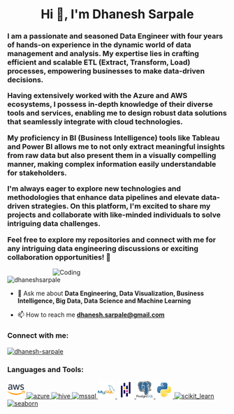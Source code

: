 <h1 align="center">Hi 👋, I'm Dhanesh Sarpale</h1>
<h3 align="left"> <p>
        I am a passionate and seasoned Data Engineer with four years of hands-on experience in the dynamic world of data management and analysis. My expertise lies in crafting efficient and scalable ETL (Extract, Transform, Load) processes, empowering businesses to make data-driven decisions.
    </p>
    <p>
        Having extensively worked with the Azure and AWS ecosystems, I possess in-depth knowledge of their diverse tools and services, enabling me to design robust data solutions that seamlessly integrate with cloud technologies.
    </p>
    <p>
        My proficiency in BI (Business Intelligence) tools like Tableau and Power BI allows me to not only extract meaningful insights from raw data but also present them in a visually compelling manner, making complex information easily understandable for stakeholders.
    </p>
    <p>
        I'm always eager to explore new technologies and methodologies that enhance data pipelines and elevate data-driven strategies. On this platform, I'm excited to share my projects and collaborate with like-minded individuals to solve intriguing data challenges.
    </p>
    <p>
        Feel free to explore my repositories and connect with me for any intriguing data engineering discussions or exciting collaboration opportunities! 🚀
    </p></h3>

<img align="right" alt="Coding" width="400" src="https://dce0qyjkutl4h.cloudfront.net/wp-content/uploads/2023/03/Data-warehouse-vs-data-lake.gif">

<p align="left"> <img src="https://komarev.com/ghpvc/?username=dhaneshsarpale&label=Profile%20views&color=0e75b6&style=flat" alt="dhaneshsarpale" /> </p>

- 💬 Ask me about **Data Engineering, Data Visualization, Business Intelligence, Big Data, Data Science and Machine Learning**

- 📫 How to reach me **dhanesh.sarpale@gmail.com**

<h3 align="left">Connect with me:</h3>
<p align="left">
<a href="https://linkedin.com/in/dhanesh-sarpale" target="blank"><img align="center" src="https://raw.githubusercontent.com/rahuldkjain/github-profile-readme-generator/master/src/images/icons/Social/linked-in-alt.svg" alt="dhanesh-sarpale" height="30" width="40" /></a>
</p>

<h3 align="left">Languages and Tools:</h3>
<p align="left"> <a href="https://aws.amazon.com" target="_blank" rel="noreferrer"> <img src="https://raw.githubusercontent.com/devicons/devicon/master/icons/amazonwebservices/amazonwebservices-original-wordmark.svg" alt="aws" width="40" height="40"/> </a> <a href="https://azure.microsoft.com/en-in/" target="_blank" rel="noreferrer"> <img src="https://www.vectorlogo.zone/logos/microsoft_azure/microsoft_azure-icon.svg" alt="azure" width="40" height="40"/> </a> <a href="https://hive.apache.org/" target="_blank" rel="noreferrer"> <img src="https://www.vectorlogo.zone/logos/apache_hive/apache_hive-icon.svg" alt="hive" width="40" height="40"/> </a> <a href="https://www.microsoft.com/en-us/sql-server" target="_blank" rel="noreferrer"> <img src="https://www.svgrepo.com/show/303229/microsoft-sql-server-logo.svg" alt="mssql" width="40" height="40"/> </a> <a href="https://www.mysql.com/" target="_blank" rel="noreferrer"> <img src="https://raw.githubusercontent.com/devicons/devicon/master/icons/mysql/mysql-original-wordmark.svg" alt="mysql" width="40" height="40"/> </a> <a href="https://pandas.pydata.org/" target="_blank" rel="noreferrer"> <img src="https://raw.githubusercontent.com/devicons/devicon/2ae2a900d2f041da66e950e4d48052658d850630/icons/pandas/pandas-original.svg" alt="pandas" width="40" height="40"/> </a> <a href="https://www.postgresql.org" target="_blank" rel="noreferrer"> <img src="https://raw.githubusercontent.com/devicons/devicon/master/icons/postgresql/postgresql-original-wordmark.svg" alt="postgresql" width="40" height="40"/> </a> <a href="https://www.python.org" target="_blank" rel="noreferrer"> <img src="https://raw.githubusercontent.com/devicons/devicon/master/icons/python/python-original.svg" alt="python" width="40" height="40"/> </a> <a href="https://scikit-learn.org/" target="_blank" rel="noreferrer"> <img src="https://upload.wikimedia.org/wikipedia/commons/0/05/Scikit_learn_logo_small.svg" alt="scikit_learn" width="40" height="40"/> </a> <a href="https://seaborn.pydata.org/" target="_blank" rel="noreferrer"> <img src="https://seaborn.pydata.org/_images/logo-mark-lightbg.svg" alt="seaborn" width="40" height="40"/> </a> </p>
